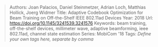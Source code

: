 > Authors: Joan Palacios, Daniel Steinmetzer, Adrian Loch, Matthias Hollick, Joerg Widmer
> Title: Adaptive Codebook Optimization for Beam Training on Off-the-Shelf IEEE 802.11ad Devices
> Year: 2018
> Url: https://doi.org/10.1145/3241539.3241576
> Keywords: beam training, off-the-shelf devices, millimeter wave, adaptive beamforming, ieee 802.11ad, channel state estimation
> Series: MobiCom '18
> Tags: *Define your own tags here, separate by comma*